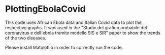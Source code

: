 # PlottingEbolaCovid
This code uses African Ebola data and Italian Covid data to plot the respective graphs. 
It was used in the "Studio del grafico probabile del coronavirus e dell'ebola tramite modello SIS e SIR" paper to show the trends of the two diseases.

Please install Matplotlib in order to correctly run the code.
